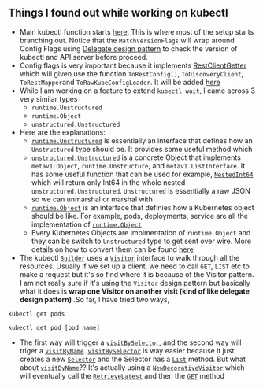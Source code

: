 ## Things I found out while working on kubectl

* Main kubectl function starts [here](https://github.com/kubernetes/kubernetes/blob/ea0764452222146c47ec826977f49d7001b0ea8c/staging/src/k8s.io/kubectl/pkg/cmd/cmd.go#L522-L525). This 
is where most of the setup starts branching out. Notice that the `MatchVersionFlags` will wrap around Config Flags using [Delegate design pattern](https://en.wikipedia.org/wiki/Delegation_pattern) to check the version of kubectl and API server before proceed.
* Config flags is very important because it implements [RestClientGetter](https://github.com/kubernetes/kubernetes/blob/master/staging/src/k8s.io/cli-runtime/pkg/genericclioptions/config_flags.go#L76) which will given use the function `ToRestConfig()`, `ToDiscoveryClient`, `ToRestMapper`and `ToRawKubeConfigLoader`. It will be added [here](https://github.com/kubernetes/kubernetes/blob/ea0764452222146c47ec826977f49d7001b0ea8c/staging/src/k8s.io/kubectl/pkg/cmd/cmd.go#L522)
* While I am working on a feature to extend `kubectl wait`, I came across 3 very similar types
  * `runtime.Unstructured`
  * `runtime.Object`
  * `unstructured.Unstructured`
* Here are the explanations: 
  * [`runtime.Unstructured`](https://github.com/kubernetes/kubernetes/blob/907d62eac8bdbb8bceea8e3767f6f3b9061a17f5/staging/src/k8s.io/apimachinery/pkg/runtime/interfaces.go#L327-L344) is essentially an interface that defines how an `Unstructured` type should be. It provides some useful method which 
  * [`unstructured.Unstructured`](https://github.com/kubernetes/kubernetes/blob/907d62eac8bdbb8bceea8e3767f6f3b9061a17f5/staging/src/k8s.io/apimachinery/pkg/apis/meta/v1/unstructured/unstructured.go#L48-L50) is a concrete Object that implements `metav1.Object`, `runtime.Unstructure`, and `metav1.ListInterface`. It has some useful function that can be used for example, [`NestedInt64`](https://github.com/kubernetes/kubernetes/blob/907d62eac8bdbb8bceea8e3767f6f3b9061a17f5/staging/src/k8s.io/apimachinery/pkg/apis/meta/v1/unstructured/helpers.go#L116) which will return only Int64 in the whole nested `unstructured.Unstructured`. `Unstructured` is essentially a raw JSON so we can unmarshal or marshal with
  * [`runtime.Object`](https://github.com/kubernetes/kubernetes/blob/907d62eac8bdbb8bceea8e3767f6f3b9061a17f5/staging/src/k8s.io/apimachinery/pkg/runtime/interfaces.go#L299-L302) is an interface that definies how a Kubernetes object should be like. For example, pods, deployments, service are all the implementation of [`runtime.Object`](https://github.com/kubernetes/kubernetes/blob/907d62eac8bdbb8bceea8e3767f6f3b9061a17f5/staging/src/k8s.io/apimachinery/pkg/runtime/interfaces.go#L299-L302)
  * Every Kubernetes Objects are implmentation of `runtime.Object` and they can be switch to `Unstructured` type to get sent over wire. More details on how to convert them can be found [here](https://stackoverflow.com/questions/53341727/how-to-submit-generic-runtime-object-to-kubernetes-api-using-client-go/53359468#53359468)
* The kubectl [`Builder`](https://github.com/kubernetes/kubernetes/blob/907d62eac8bdbb8bceea8e3767f6f3b9061a17f5/staging/src/k8s.io/cli-runtime/pkg/resource/builder.go#L52) uses a [`Visitor`](https://github.com/kubernetes/kubernetes/blob/4af19756bd1e21da288732d33d268f626adf1145/staging/src/k8s.io/cli-runtime/pkg/resource/interfaces.go#L94) interface to walk through all the resources. Usually if we set up a client, we need to call `GET`, `LIST` etc to make a request but it's so find where it is because of the Visitor pattern. I am not really sure if it's using the `Visitor` design pattern but basically what it does is **wrap one Visitor on another visit (kind of like delegate design pattern)** .So far, I have tried two ways, 
```
kubectl get pods
```
```
kubectl get pod [pod name]
```
* The first way will trigger a [`visitBySelector`](https://github.com/kubernetes/kubernetes/blob/4af19756bd1e21da288732d33d268f626adf1145/staging/src/k8s.io/cli-runtime/pkg/resource/builder.go#L875), and the second way will triger a [`visitByName`](https://github.com/kubernetes/kubernetes/blob/4af19756bd1e21da288732d33d268f626adf1145/staging/src/k8s.io/cli-runtime/pkg/resource/builder.go#L1029). [`visitBySelector`](https://github.com/kubernetes/kubernetes/blob/4af19756bd1e21da288732d33d268f626adf1145/staging/src/k8s.io/cli-runtime/pkg/resource/builder.go#L875) is way easier because it just creates a new [`Selector`](https://github.com/kubernetes/kubernetes/blob/4af19756bd1e21da288732d33d268f626adf1145/staging/src/k8s.io/cli-runtime/pkg/resource/builder.go#L914) and the Selector has a [`List`](https://github.com/kubernetes/kubernetes/blob/4af19756bd1e21da288732d33d268f626adf1145/staging/src/k8s.io/cli-runtime/pkg/resource/selector.go#L57) method. But what about [`visitByName`](https://github.com/kubernetes/kubernetes/blob/4af19756bd1e21da288732d33d268f626adf1145/staging/src/k8s.io/cli-runtime/pkg/resource/builder.go#L1029)?? It's actually using a [`NewDecorativeVisitor`](https://github.com/kubernetes/kubernetes/blob/4af19756bd1e21da288732d33d268f626adf1145/staging/src/k8s.io/cli-runtime/pkg/resource/builder.go#L1158) which will eventually call the [`RetrieveLatest`](https://github.com/kubernetes/kubernetes/blob/4af19756bd1e21da288732d33d268f626adf1145/staging/src/k8s.io/cli-runtime/pkg/resource/visitor.go#L668) and then the [`GET`](https://github.com/kubernetes/kubernetes/blob/4af19756bd1e21da288732d33d268f626adf1145/staging/src/k8s.io/cli-runtime/pkg/resource/visitor.go#L673) method
